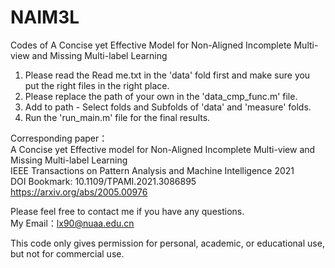 # NAIM3L
Codes of A Concise yet Effective Model for Non-Aligned Incomplete Multi-view and Missing Multi-label Learning

1. Please read the Read me.txt in the 'data' fold first and make sure you put the right files in the right place.
2. Please replace the path of your own in the 'data_cmp_func.m' file.
3. Add to path - Select folds and Subfolds of 'data' and  'measure' folds. 
4. Run the 'run_main.m' file for the final results. 



Corresponding paper：  
A Concise yet Effective model for Non-Aligned Incomplete Multi-view and Missing Multi-label Learning  
IEEE Transactions on Pattern Analysis and Machine Intelligence 2021  
DOI Bookmark: 10.1109/TPAMI.2021.3086895  
https://arxiv.org/abs/2005.00976


Please feel free to contact me if you have any questions.  
My Email：lx90@nuaa.edu.cn

This code only gives permission for personal, academic, or educational use, but not for commercial use.
